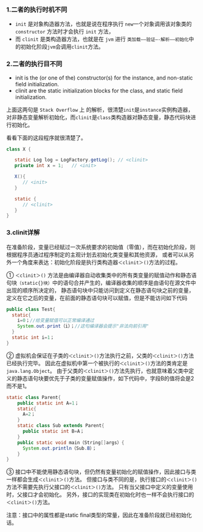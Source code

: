 
### 1.二者的执行时机不同

- `init` 是对象构造器方法，也就是说在程序执行 `new`一个对象调用该对象类的 `constructor` 方法时才会执行 `init` 方法，
- 而 `clinit` 是类构造器方法，也就是在 `jvm` 进行 `类加载—–验证—-解析—–初始化`中的初始化阶段`jvm`会调用`clinit`方法。

### 2.二者的执行目不同

- init is the (or one of the) constructor(s) for the instance, and non-static field initialization.
- clinit are the static initialization blocks for the class, and static field initialization.

上面这两句是 `Stack Overflow` 上 的解析，很清楚`init`是`instance`实例构造器，对非静态变量解析初始化，而`clinit`是`class`类构造器对静态变量，静态代码块进行初始化。

看看下面的这段程序就很清楚了。

```java
class X {

   static Log log = LogFactory.getLog(); // <clinit>
   private int x = 1;   // <init>

   X(){
      // <init>
   }

   static {
      // <clinit>
   }
}
```
### 3.clinit详解

在准备阶段，变量已经赋过一次系统要求的初始值（零值），而在初始化阶段，则根据程序员通过程序制定的主观计划去初始化类变量和其他资源，
或者可以从另外一个角度来表达：初始化阶段是执行类构造器`＜clinit＞()`方法的过程。

① `＜clinit＞()` 方法是由编译器自动收集类中的所有类变量的赋值动作和静态语句块`（static{}块）`中的语句合并产生的，编译器收集的顺序是由语句在源文件中出现的顺序所决定的，
静态语句块中只能访问到定义在静态语句块之前的变量，定义在它之后的变量，在前面的静态语句块可以赋值，但是不能访问如下代码
```java
public class Test{
  static{
    i=0；//给变量赋值可以正常编译通过
    System.out.print（i）；//这句编译器会提示"非法向前引用"
  }
  static int i=1；
}
```
② 虚拟机会保证在子类的`＜clinit＞()`方法执行之前，父类的`＜clinit＞()`方法已经执行完毕。 
因此在虚拟机中第一个被执行的`＜clinit＞()`方法的类肯定是`java.lang.Object`。
由于父类的`＜clinit＞()`方法先执行，也就意味着父类中定义的静态语句块要优先于子类的变量赋值操作，如下代码中，字段B的值将会是2而不是1。
```java
static class Parent{
    public static int A=1；
    static{
      A=2；
    }
    static class Sub extends Parent{
      public static int B=A；
    }
    public static void main（String[]args）{
      System.out.println（Sub.B）；
    }
}
```
③ 接口中不能使用静态语句块，但仍然有变量初始化的赋值操作，因此接口与类一样都会生成`＜clinit＞()`方法。 
但接口与类不同的是，执行接口的`＜clinit＞()`方法不需要先执行父接口的`＜clinit＞()`方法。 
只有当父接口中定义的变量使用时，父接口才会初始化。 另外，接口的实现类在初始化时也一样不会执行接口的`＜clinit＞()`方法。

注意：接口中的属性都是static final类型的常量，因此在准备阶段就已经初始化话。
